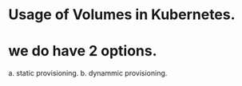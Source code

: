 # Usage of Volumes in Kubernetes.
# we do have 2 options. 
  a. static provisioning.
 b. dynammic provisioning.